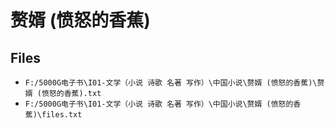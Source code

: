 # 赘婿 (愤怒的香蕉)

## Files

- `F:/5000G电子书\I01-文学（小说 诗歌 名著 写作）\中国小说\赘婿 (愤怒的香蕉)\赘婿 (愤怒的香蕉).txt`
- `F:/5000G电子书\I01-文学（小说 诗歌 名著 写作）\中国小说\赘婿 (愤怒的香蕉)\files.txt`
